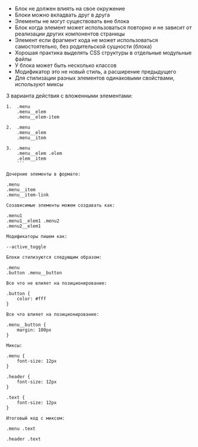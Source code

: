 - Блок не должен влиять на свое окружение
- Блоки можно вкладвать друг в друга
- Элементы не могут существовать вне блока
- Блок когда элемент может использоваться повторно и не зависит от реализации других компонентов страницы
- Элемент если фрагмент кода не может использоваться самостоятельно, без родительской сущности (блока)
- Хорошая практика выделять CSS структуры в отдельные модульные файлы
- У блока может быть несколько классов
- Модификатор это не новый стиль, а расширение предыдущего
- Для стилизации разных элементов одинаковыми свойствами, используют миксы

3 варианта действия с вложенными элементами:
```
1.  .menu
    .menu__elem
    .menu__elem-item

2.  .menu
    .menu__elem
    .menu__item

3.  .menu
    .menu__elem .elem
    .elem__item
    ```

Дочерние элементы в формате:

.menu 
.menu__item
.menu__item-link

Созависимые элементы можем создавать как:

.menu1
.menu1__elem1 .menu2
.menu2__elem1

Модификаторы пишем как:

--active_toggle

Блоки стилизуются следующим образом: 

.menu
.button .menu__button

Все что не влияет на позиционирование:

.button {
    color: #fff
}

Все что влияет на позиционирование:

.menu__button {
    margin: 100px
}

Миксы:

.menu {
    font-size: 12px
}

.header {
    font-size: 12px
}

.text {
    font-size: 12px
}

Итоговый код с миксом:

.menu .text

.header .text

